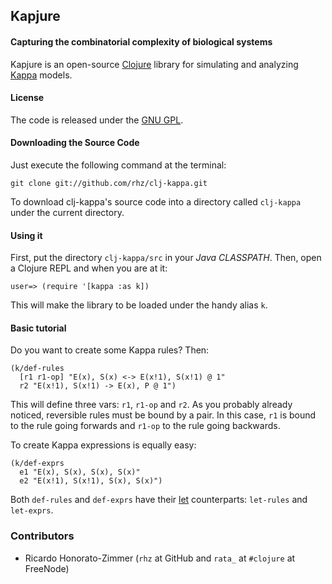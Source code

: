 ## Kapjure
#### Capturing the combinatorial complexity of biological systems

Kapjure is an open-source <a href="http://clojure.org/">Clojure</a> library for simulating and analyzing
<a href="http://www.kappalanguage.org">Kappa</a> models.

#### License

The code is released under the <a href="http://www.gnu.org/licenses/gpl.html">GNU GPL</a>.

#### Downloading the Source Code

Just execute the following command at the terminal:

    git clone git://github.com/rhz/clj-kappa.git

To download clj-kappa's source code into a directory called `clj-kappa` under the current directory.

#### Using it

First, put the directory `clj-kappa/src` in your *Java CLASSPATH*.
Then, open a Clojure REPL and when you are at it:

    user=> (require '[kappa :as k])

This will make the library to be loaded under the handy alias `k`.

#### Basic tutorial

Do you want to create some Kappa rules? Then:

    (k/def-rules
      [r1 r1-op] "E(x), S(x) <-> E(x!1), S(x!1) @ 1"
      r2 "E(x!1), S(x!1) -> E(x), P @ 1")

This will define three vars: `r1`, `r1-op` and `r2`.
As you probably already noticed, reversible rules must be bound by a pair.
In this case, `r1` is bound to the rule going forwards and `r1-op` to the rule going backwards.

To create Kappa expressions is equally easy:

    (k/def-exprs
      e1 "E(x), S(x), S(x), S(x)"
      e2 "E(x!1), S(x!1), S(x), S(x)")

Both `def-rules` and `def-exprs` have their
<a href="http://clojure.org/special_forms#Special Forms--(let [bindings* ] exprs*)">let</a>
counterparts: `let-rules` and `let-exprs`.

### Contributors

 * Ricardo Honorato-Zimmer (`rhz` at GitHub and `rata_` at `#clojure` at FreeNode)

